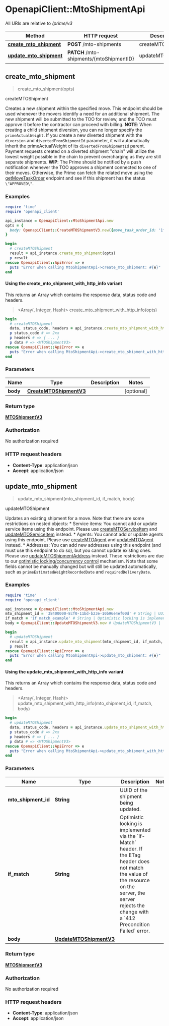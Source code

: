 # OpenapiClient::MtoShipmentApi

All URIs are relative to */prime/v3*

| Method | HTTP request | Description |
| ------ | ------------ | ----------- |
| [**create_mto_shipment**](MtoShipmentApi.md#create_mto_shipment) | **POST** /mto-shipments | createMTOShipment |
| [**update_mto_shipment**](MtoShipmentApi.md#update_mto_shipment) | **PATCH** /mto-shipments/{mtoShipmentID} | updateMTOShipment |


## create_mto_shipment

> <MTOShipmentV3> create_mto_shipment(opts)

createMTOShipment

Creates a new shipment within the specified move. This endpoint should be used whenever the movers identify a need for an additional shipment. The new shipment will be submitted to the TOO for review, and the TOO must approve it before the contractor can proceed with billing.  **NOTE**: When creating a child shipment diversion, you can no longer specify the `primeActualWeight`. If you create a new diverted shipment with the `diversion` and `divertedFromShipmentId` parameter, it will automatically inherit the primeActualWeight of its `divertedFromShipmentId` parent. Payment requests created on a diverted shipment \"chain\" will utilize the lowest weight possible in the chain to prevent overcharging as they are still separate shipments.  **WIP**: The Prime should be notified by a push notification whenever the TOO approves a shipment connected to one of their moves. Otherwise, the Prime can fetch the related move using the [getMoveTaskOrder](#operation/getMoveTaskOrder) endpoint and see if this shipment has the status `\"APPROVED\"`. 

### Examples

```ruby
require 'time'
require 'openapi_client'

api_instance = OpenapiClient::MtoShipmentApi.new
opts = {
  body: OpenapiClient::CreateMTOShipmentV3.new({move_task_order_id: '1f2270c7-7166-40ae-981e-b200ebdf3054', shipment_type: OpenapiClient::MTOShipmentTypeV3::BOAT_HAUL_AWAY}) # CreateMTOShipmentV3 | 
}

begin
  # createMTOShipment
  result = api_instance.create_mto_shipment(opts)
  p result
rescue OpenapiClient::ApiError => e
  puts "Error when calling MtoShipmentApi->create_mto_shipment: #{e}"
end
```

#### Using the create_mto_shipment_with_http_info variant

This returns an Array which contains the response data, status code and headers.

> <Array(<MTOShipmentV3>, Integer, Hash)> create_mto_shipment_with_http_info(opts)

```ruby
begin
  # createMTOShipment
  data, status_code, headers = api_instance.create_mto_shipment_with_http_info(opts)
  p status_code # => 2xx
  p headers # => { ... }
  p data # => <MTOShipmentV3>
rescue OpenapiClient::ApiError => e
  puts "Error when calling MtoShipmentApi->create_mto_shipment_with_http_info: #{e}"
end
```

### Parameters

| Name | Type | Description | Notes |
| ---- | ---- | ----------- | ----- |
| **body** | [**CreateMTOShipmentV3**](CreateMTOShipmentV3.md) |  | [optional] |

### Return type

[**MTOShipmentV3**](MTOShipmentV3.md)

### Authorization

No authorization required

### HTTP request headers

- **Content-Type**: application/json
- **Accept**: application/json


## update_mto_shipment

> <MTOShipmentV3> update_mto_shipment(mto_shipment_id, if_match, body)

updateMTOShipment

Updates an existing shipment for a move.  Note that there are some restrictions on nested objects:  * Service items: You cannot add or update service items using this endpoint. Please use [createMTOServiceItem](#operation/createMTOServiceItem) and [updateMTOServiceItem](#operation/updateMTOServiceItem) instead. * Agents: You cannot add or update agents using this endpoint. Please use [createMTOAgent](#operation/createMTOAgent) and [updateMTOAgent](#operation/updateMTOAgent) instead. * Addresses: You can add new addresses using this endpoint (and must use this endpoint to do so), but you cannot update existing ones. Please use [updateMTOShipmentAddress](#operation/updateMTOShipmentAddress) instead.  These restrictions are due to our [optimistic locking/concurrency control](https://transcom.github.io/mymove-docs/docs/dev/contributing/backend/use-optimistic-locking) mechanism.  Note that some fields cannot be manually changed but will still be updated automatically, such as `primeEstimatedWeightRecordedDate` and `requiredDeliveryDate`. 

### Examples

```ruby
require 'time'
require 'openapi_client'

api_instance = OpenapiClient::MtoShipmentApi.new
mto_shipment_id = '38400000-8cf0-11bd-b23e-10b96e4ef00d' # String | UUID of the shipment being updated.
if_match = 'if_match_example' # String | Optimistic locking is implemented via the `If-Match` header. If the ETag header does not match the value of the resource on the server, the server rejects the change with a `412 Precondition Failed` error. 
body = OpenapiClient::UpdateMTOShipmentV3.new # UpdateMTOShipmentV3 | 

begin
  # updateMTOShipment
  result = api_instance.update_mto_shipment(mto_shipment_id, if_match, body)
  p result
rescue OpenapiClient::ApiError => e
  puts "Error when calling MtoShipmentApi->update_mto_shipment: #{e}"
end
```

#### Using the update_mto_shipment_with_http_info variant

This returns an Array which contains the response data, status code and headers.

> <Array(<MTOShipmentV3>, Integer, Hash)> update_mto_shipment_with_http_info(mto_shipment_id, if_match, body)

```ruby
begin
  # updateMTOShipment
  data, status_code, headers = api_instance.update_mto_shipment_with_http_info(mto_shipment_id, if_match, body)
  p status_code # => 2xx
  p headers # => { ... }
  p data # => <MTOShipmentV3>
rescue OpenapiClient::ApiError => e
  puts "Error when calling MtoShipmentApi->update_mto_shipment_with_http_info: #{e}"
end
```

### Parameters

| Name | Type | Description | Notes |
| ---- | ---- | ----------- | ----- |
| **mto_shipment_id** | **String** | UUID of the shipment being updated. |  |
| **if_match** | **String** | Optimistic locking is implemented via the &#x60;If-Match&#x60; header. If the ETag header does not match the value of the resource on the server, the server rejects the change with a &#x60;412 Precondition Failed&#x60; error.  |  |
| **body** | [**UpdateMTOShipmentV3**](UpdateMTOShipmentV3.md) |  |  |

### Return type

[**MTOShipmentV3**](MTOShipmentV3.md)

### Authorization

No authorization required

### HTTP request headers

- **Content-Type**: application/json
- **Accept**: application/json


